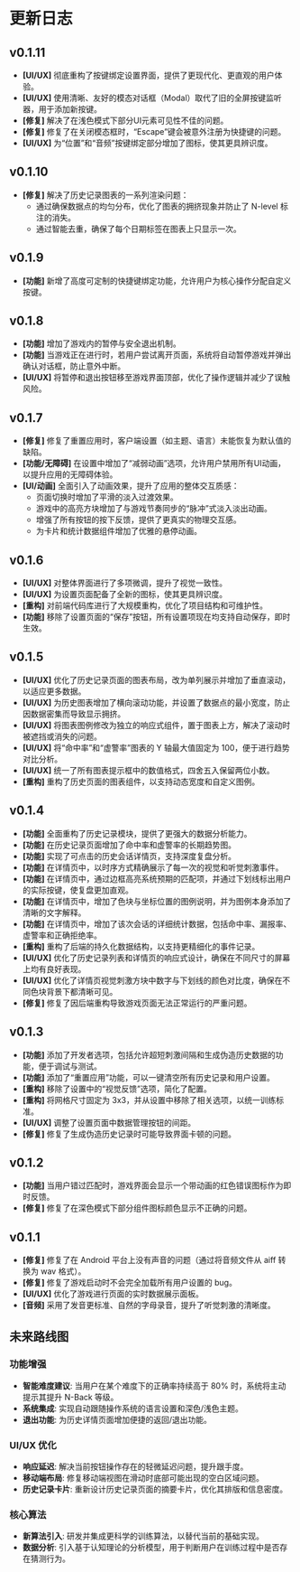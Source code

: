 # 更新日志

## v0.1.11
- **[UI/UX]** 彻底重构了按键绑定设置界面，提供了更现代化、更直观的用户体验。
- **[UI/UX]** 使用清晰、友好的模态对话框（Modal）取代了旧的全屏按键监听器，用于添加新按键。
- **[修复]** 解决了在浅色模式下部分UI元素可见性不佳的问题。
- **[修复]** 修复了在关闭模态框时，“Escape”键会被意外注册为快捷键的问题。
- **[UI/UX]** 为“位置”和“音频”按键绑定部分增加了图标，使其更具辨识度。

## v0.1.10
- **[修复]** 解决了历史记录图表的一系列渲染问题：
  - 通过确保数据点的均匀分布，优化了图表的拥挤现象并防止了 N-level 标注的消失。
  - 通过智能去重，确保了每个日期标签在图表上只显示一次。

## v0.1.9
- **[功能]** 新增了高度可定制的快捷键绑定功能，允许用户为核心操作分配自定义按键。

## v0.1.8
- **[功能]** 增加了游戏内的暂停与安全退出机制。
- **[功能]** 当游戏正在进行时，若用户尝试离开页面，系统将自动暂停游戏并弹出确认对话框，防止意外中断。
- **[UI/UX]** 将暂停和退出按钮移至游戏界面顶部，优化了操作逻辑并减少了误触风险。

## v0.1.7
- **[修复]** 修复了重置应用时，客户端设置（如主题、语言）未能恢复为默认值的缺陷。
- **[功能/无障碍]** 在设置中增加了“减弱动画”选项，允许用户禁用所有UI动画，以提升应用的无障碍体验。
- **[UI/动画]** 全面引入了动画效果，提升了应用的整体交互质感：
  - 页面切换时增加了平滑的淡入过渡效果。
  - 游戏中的高亮方块增加了与游戏节奏同步的“脉冲”式淡入淡出动画。
  - 增强了所有按钮的按下反馈，提供了更真实的物理交互感。
  - 为卡片和统计数据组件增加了优雅的悬停动画。

## v0.1.6
- **[UI/UX]** 对整体界面进行了多项微调，提升了视觉一致性。
- **[UI/UX]** 为设置页面配备了全新的图标，使其更具辨识度。
- **[重构]** 对前端代码库进行了大规模重构，优化了项目结构和可维护性。
- **[功能]** 移除了设置页面的“保存”按钮，所有设置项现在均支持自动保存，即时生效。

## v0.1.5
- **[UI/UX]** 优化了历史记录页面的图表布局，改为单列展示并增加了垂直滚动，以适应更多数据。
- **[UI/UX]** 为历史图表增加了横向滚动功能，并设置了数据点的最小宽度，防止因数据密集而导致显示拥挤。
- **[UI/UX]** 将图表图例修改为独立的响应式组件，置于图表上方，解决了滚动时被遮挡或消失的问题。
- **[UI/UX]** 将“命中率”和“虚警率”图表的 Y 轴最大值固定为 100，便于进行趋势对比分析。
- **[UI/UX]** 统一了所有图表提示框中的数值格式，四舍五入保留两位小数。
- **[重构]** 重构了历史页面的图表组件，以支持动态宽度和自定义图例。

## v0.1.4
- **[功能]** 全面重构了历史记录模块，提供了更强大的数据分析能力。
- **[功能]** 在历史记录页面增加了命中率和虚警率的长期趋势图。
- **[功能]** 实现了可点击的历史会话详情页，支持深度复盘分析。
- **[功能]** 在详情页中，以时序方式精确展示了每一次的视觉和听觉刺激事件。
- **[功能]** 在详情页中，通过边框高亮系统预期的匹配项，并通过下划线标出用户的实际按键，使复盘更加直观。
- **[功能]** 在详情页中，增加了色块与坐标位置的图例说明，并为图例本身添加了清晰的文字解释。
- **[功能]** 在详情页中，增加了该次会话的详细统计数据，包括命中率、漏报率、虚警率和正确拒绝率。
- **[重构]** 重构了后端的持久化数据结构，以支持更精细化的事件记录。
- **[UI/UX]** 优化了历史记录列表和详情页的响应式设计，确保在不同尺寸的屏幕上均有良好表现。
- **[UI/UX]** 优化了详情页视觉刺激方块中数字与下划线的颜色对比度，确保在不同色块背景下都清晰可见。
- **[修复]** 修复了因后端重构导致游戏页面无法正常运行的严重问题。

## v0.1.3
- **[功能]** 添加了开发者选项，包括允许超短刺激间隔和生成伪造历史数据的功能，便于调试与测试。
- **[功能]** 添加了“重置应用”功能，可以一键清空所有历史记录和用户设置。
- **[重构]** 移除了设置中的“视觉反馈”选项，简化了配置。
- **[重构]** 将网格尺寸固定为 3x3，并从设置中移除了相关选项，以统一训练标准。
- **[UI/UX]** 调整了设置页面中数据管理按钮的间距。
- **[修复]** 修复了生成伪造历史记录时可能导致界面卡顿的问题。

## v0.1.2
- **[功能]** 当用户错过匹配时，游戏界面会显示一个带动画的红色错误图标作为即时反馈。
- **[修复]** 修复了在深色模式下部分组件图标颜色显示不正确的问题。

## v0.1.1
- **[修复]** 修复了在 Android 平台上没有声音的问题（通过将音频文件从 aiff 转换为 wav 格式）。
- **[修复]** 修复了游戏启动时不会完全加载所有用户设置的 bug。
- **[UI/UX]** 优化了游戏进行页面的实时数据展示面板。
- **[音频]** 采用了发音更标准、自然的字母录音，提升了听觉刺激的清晰度。

## 未来路线图

### 功能增强
- **智能难度建议**: 当用户在某个难度下的正确率持续高于 80% 时，系统将主动提示其提升 N-Back 等级。
- **系统集成**: 实现自动跟随操作系统的语言设置和深色/浅色主题。
- **退出功能**: 为历史详情页面增加便捷的返回/退出功能。

### UI/UX 优化
- **响应延迟**: 解决当前按钮操作存在的轻微延迟问题，提升跟手度。
- **移动端布局**: 修复移动端视图在滑动时底部可能出现的空白区域问题。
- **历史记录卡片**: 重新设计历史记录页面的摘要卡片，优化其排版和信息密度。

### 核心算法
- **新算法引入**: 研发并集成更科学的训练算法，以替代当前的基础实现。
- **数据分析**: 引入基于认知理论的分析模型，用于判断用户在训练过程中是否存在猜测行为。

